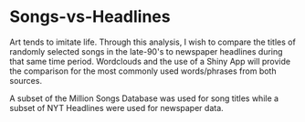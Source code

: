 # Songs-vs-Headlines

Art tends to imitate life. Through this analysis, I wish to compare the titles of randomly selected songs in the late-90's to newspaper headlines during that same time period. Wordclouds and the use of a Shiny App will provide the comparison for the most commonly used words/phrases from both sources.

A subset of the Million Songs Database was used for song titles while a subset of NYT Headlines were used for newspaper data.
